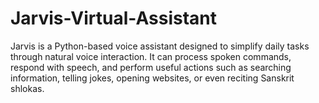 # Jarvis-Virtual-Assistant
Jarvis is a Python-based voice assistant designed to simplify daily tasks through natural voice interaction. It can process spoken commands, respond with speech, and perform useful actions such as searching information, telling jokes, opening websites, or even reciting Sanskrit shlokas.
